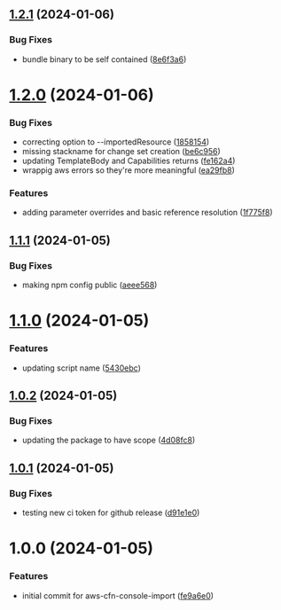## [1.2.1](https://github.com/HanseltimeIndustries/aws-cfn-console-import/compare/v1.2.0...v1.2.1) (2024-01-06)


### Bug Fixes

* bundle binary to be self contained ([8e6f3a6](https://github.com/HanseltimeIndustries/aws-cfn-console-import/commit/8e6f3a69511ceddbf657787f89ca8375061094c8))

# [1.2.0](https://github.com/HanseltimeIndustries/aws-cfn-console-import/compare/v1.1.1...v1.2.0) (2024-01-06)


### Bug Fixes

* correcting option to --importedResource ([1858154](https://github.com/HanseltimeIndustries/aws-cfn-console-import/commit/1858154e652b9a3ef8d15642bebfbc5896d758f9))
* missing stackname for change set creation ([be6c956](https://github.com/HanseltimeIndustries/aws-cfn-console-import/commit/be6c9568cd59e386f43940f52cd0a0cd04177186))
* updating TemplateBody and Capabilities returns ([fe162a4](https://github.com/HanseltimeIndustries/aws-cfn-console-import/commit/fe162a48a9a5eb26fd7a630972bb352dcd0ac0ce))
* wrappig aws errors so they're more meaningful ([ea29fb8](https://github.com/HanseltimeIndustries/aws-cfn-console-import/commit/ea29fb8bddd4cd2d87295861cb4c78955c80961f))


### Features

* adding parameter overrides and basic reference resolution ([1f775f8](https://github.com/HanseltimeIndustries/aws-cfn-console-import/commit/1f775f8f3959981f69267f95fde8c5c24ee8b205))

## [1.1.1](https://github.com/HanseltimeIndustries/aws-cfn-console-import/compare/v1.1.0...v1.1.1) (2024-01-05)


### Bug Fixes

* making npm config public ([aeee568](https://github.com/HanseltimeIndustries/aws-cfn-console-import/commit/aeee56807e74e914e9e0d05df7cb4471a61841e0))

# [1.1.0](https://github.com/HanseltimeIndustries/aws-console-import/compare/v1.0.2...v1.1.0) (2024-01-05)


### Features

* updating script name ([5430ebc](https://github.com/HanseltimeIndustries/aws-console-import/commit/5430ebcab20d2e173858262eb851ffa36d378bc9))

## [1.0.2](https://github.com/HanseltimeIndustries/aws-console-import/compare/v1.0.1...v1.0.2) (2024-01-05)


### Bug Fixes

* updating the package to have scope ([4d08fc8](https://github.com/HanseltimeIndustries/aws-console-import/commit/4d08fc828f662a79f1db936997cbb4d5f2913133))

## [1.0.1](https://github.com/HanseltimeIndustries/aws-console-import/compare/v1.0.0...v1.0.1) (2024-01-05)


### Bug Fixes

* testing new ci token for github release ([d91e1e0](https://github.com/HanseltimeIndustries/aws-console-import/commit/d91e1e0ef194c3c1f3c955599cad1526ea076f24))

# 1.0.0 (2024-01-05)


### Features

* initial commit for aws-cfn-console-import ([fe9a6e0](https://github.com/HanseltimeIndustries/aws-console-import/commit/fe9a6e0bd4fd3d57a32c46e39fad6d5a500eadb4))
